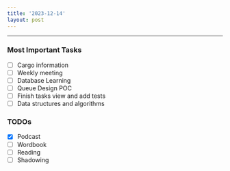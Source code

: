 ```yaml
---
title: '2023-12-14'
layout: post
---
```


---

### Most Important Tasks

- [ ] Cargo information
- [ ] Weekly meeting
- [ ] Database Learning
- [ ] Queue Design POC
- [ ] Finish tasks view and add tests
- [ ] Data structures and algorithms

### TODOs

- [x] Podcast
- [ ] Wordbook
- [ ] Reading
- [ ] Shadowing
